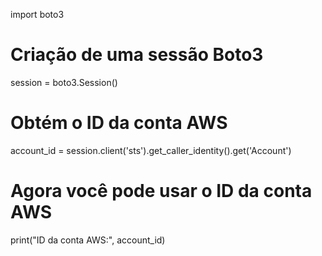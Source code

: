 import boto3

# Criação de uma sessão Boto3
session = boto3.Session()

# Obtém o ID da conta AWS
account_id = session.client('sts').get_caller_identity().get('Account')

# Agora você pode usar o ID da conta AWS
print("ID da conta AWS:", account_id)
